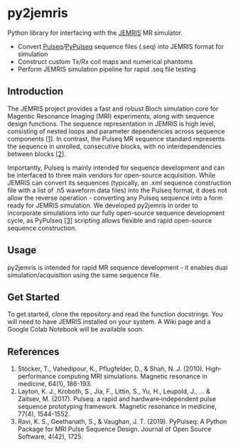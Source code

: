 # py2jemris
Python library for interfacing with the [JEMRIS][JEMRIS_repo] MR simulator.
* Convert [Pulseq][Pulseq_repo]/[PyPulseq][PyPulseq_repo] sequence files (.seq) into JEMRIS format for simulation
* Construct custom Tx/Rx coil maps and numerical phantoms
* Perform JEMRIS simulation pipeline for rapid .seq file testing 

## Introduction
The JEMRIS project provides a fast and robust Bloch simulation core for Magentic Resonance Imaging (MRI) experiments, along with sequence design functions. The sequence representation in JEMRIS is high level, consisting of nested loops and parameter dependencies across sequence components [[1]](#references). In contrast, the Pulseq MR sequence standard represents the sequence in unrolled, consecutive blocks, with no interdependencies between blocks [[2]](@references). 

Importantly, Pulseq is mainly intended for sequence development and can be interfaced to three main vendors for open-source acquisition. While JEMRIS can convert its sequences (typically, an .xml sequence construction file with a list of .h5 waveform data files) into the Pulseq format, it does not allow the reverse operation - converting any Pulseq sequence into a form ready for JEMRIS simulation. We developed py2jemris in order to incorporate simulations into our fully open-source sequence development cycle, as PyPulseq [[3]](#references) scripting allows flexible and rapid open-source sequence construction. 

## Usage
py2jemris is intended for rapid MR sequence development - it enables dual simulation/acquisition using the same sequence file. 

## Get Started
To get started, clone the repository and read the function docstrings. You will need to have JEMRIS installed on your system. A Wiki page and a Google Colab Notebook will be available soon.  

## References 
1. Stöcker, T., Vahedipour, K., Pflugfelder, D., & Shah, N. J. (2010). High‐performance computing MRI simulations. Magnetic resonance in medicine, 64(1), 186-193.
2. Layton, K. J., Kroboth, S., Jia, F., Littin, S., Yu, H., Leupold, J., ... & Zaitsev, M. (2017). Pulseq: a rapid and hardware‐independent pulse sequence prototyping framework. Magnetic resonance in medicine, 77(4), 1544-1552.
3. Ravi, K. S., Geethanath, S., & Vaughan, J. T. (2019). PyPulseq: A Python Package for MRI Pulse Sequence Design. Journal of Open Source Software, 4(42), 1725.



[Pulseq_repo]: https://github.com/pulseq/pulseq
[PyPulseq_repo]: https://github.com/imr-framework/pypulseq
[JEMRIS_repo]: https://github.com/JEMRIS/jemris
